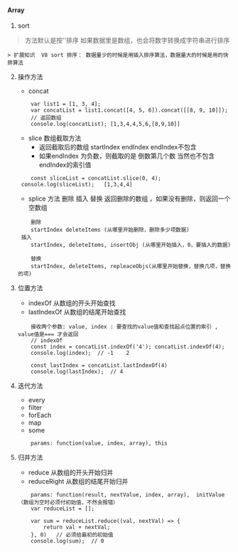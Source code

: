 #### Array

1. sort 
    
> 方法默认是按''排序 如果数据里是数组，也会将数字转换成字符串进行排序
    
    > 扩展知识  V8 sort 排序： 数据量少的时候是用插入排序算法，数据量大的时候是用的快排算法
    
2. 操作方法

   - concat 
    ```
        var list1 = [1, 3, 4];
        var concatList = list1.concat([4, 5, 6]).concat([[8, 9, 10]]);
        // 返回数组
        console.log(concatList); [1,3,4,4,5,6,[8,9,10]]

    ```
   - slice 数组截取方法  
     - 返回截取后的数组 startIndex endIndex endIndex不包含
     - 如果endIndex 为负数，则截取的是 倒数第几个数 当然也不包含endIndex的索引值
    ```
        const sliceList = concatList.slice(0, 4);
     console.log(sliceList);   [1,3,4,4]
    ```
   
    - splice 方法  删除 插入 替换  返回删除的数组 ，如果没有删除，则返回一个空数组
    ```
        删除
        startIndex deleteItems (从哪里开始删除，删除多少项数据)
     插入
        startIndex, deleteItems, insertObj (从哪里开始插入，0，要插入的数据)
   
        替换
        startIndex, deleteItems, repleaceObjs(从哪里开始替换，替换几项，替换的项)
    ```
3. 位置方法

    - indexOf  从数组的开头开始查找
    - lastIndexOf  从数组的结尾开始查找
    ```
        接收两个参数: value, index : 要查找的value值和查找起点位置的索引 , value值是=== 才会返回
        // indexOf
        const index = concatList.indexOf('4'); concatList.indexOf(4);   
        console.log(index);  // -1    2 

        const lastIndex = concatList.lastIndexOf(4)
        console.log(lastIndex);  // 4

    ```
4. 迭代方法
    - every
    - filter
    - forEach
    - map
    - some
    ```
        params: function(value, index, array), this
    ```
5. 归并方法
    - reduce 从数组的开头开始归并
    - reduceRight  从数组的结尾开始归并

    ```
        params: function(result, nextValue, index, array),  initValue（数组为空时必须付初始值，不然会报错）
        var reduceList = [];

        var sum = reduceList.reduce((val, nextVal) => {
            return val + nextVal;
        }, 0)   // 必须给最初的初始值
        console.log(sum);  // 0
    ```

